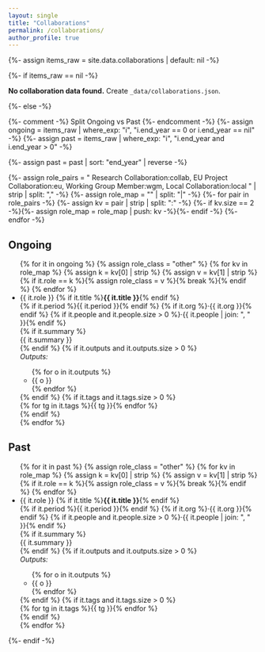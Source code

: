 ```yaml
---
layout: single
title: "Collaborations"
permalink: /collaborations/
author_profile: true
---
```


{%- assign items_raw = site.data.collaborations | default: nil -%}

{%- if items_raw == nil -%}
<div class="notice--warning">
  <p><strong>No collaboration data found.</strong> Create <code>_data/collaborations.json</code>.</p>
</div>
{%- else -%}

{%- comment -%} Split Ongoing vs Past {%- endcomment -%}
{%- assign ongoing = items_raw | where_exp: "i", "i.end_year == 0 or i.end_year == nil" -%}
{%- assign past = items_raw | where_exp: "i", "i.end_year and i.end_year > 0" -%}

{%- assign past = past | sort: "end_year" | reverse -%}

{%- assign role_pairs = "
Research Collaboration:collab,
EU Project Collaboration:eu,
Working Group Member:wgm,
Local Collaboration:local
" | strip | split: "," -%}
{%- assign role_map = "" | split: "|" -%}
{%- for pair in role_pairs -%}
  {%- assign kv = pair | strip | split: ":" -%}
  {%- if kv.size == 2 -%}{%- assign role_map = role_map | push: kv -%}{%- endif -%}
{%- endfor -%}

<h2 id="ongoing" class="coll-h2">Ongoing</h2>
<ul class="coll-list">
{% for it in ongoing %}
  {% assign role_class = "other" %}
  {% for kv in role_map %}
    {% assign k = kv[0] | strip %}
    {% assign v = kv[1] | strip %}
    {% if it.role == k %}{% assign role_class = v %}{% break %}{% endif %}
  {% endfor %}
  <li class="coll-item coll-role-{{ role_class }}">
    <div class="coll-header">
      <span class="coll-badge coll-badge-{{ role_class }}">{{ it.role }}</span>
      {% if it.title %}<strong class="coll-title">{{ it.title }}</strong>{% endif %}
    </div>
    <div class="coll-meta">
      {% if it.period %}<span class="coll-period">{{ it.period }}</span>{% endif %}
      {% if it.org %}<span class="coll-sep">·</span><span class="coll-org">{{ it.org }}</span>{% endif %}
      {% if it.people and it.people.size > 0 %}<span class="coll-sep">·</span><span class="coll-people">{{ it.people | join: ", " }}</span>{% endif %}
    </div>
    {% if it.summary %}<div class="coll-summary">{{ it.summary }}</div>{% endif %}
    {% if it.outputs and it.outputs.size > 0 %}
      <div class="coll-outputs">
        <em>Outputs:</em>
        <ul class="coll-outputs-list">
          {% for o in it.outputs %}<li>{{ o }}</li>{% endfor %}
        </ul>
      </div>
    {% endif %}
    {% if it.tags and it.tags.size > 0 %}
      <div class="coll-tags">{% for tg in it.tags %}<span class="conf-tag">{{ tg }}</span>{% endfor %}</div>
    {% endif %}
  </li>
{% endfor %}
</ul>

<h2 id="past" class="coll-h2">Past</h2>
<ul class="coll-list">
{% for it in past %}
  {% assign role_class = "other" %}
  {% for kv in role_map %}
    {% assign k = kv[0] | strip %}
    {% assign v = kv[1] | strip %}
    {% if it.role == k %}{% assign role_class = v %}{% break %}{% endif %}
  {% endfor %}
  <li class="coll-item coll-role-{{ role_class }}">
    <div class="coll-header">
      <span class="coll-badge coll-badge-{{ role_class }}">{{ it.role }}</span>
      {% if it.title %}<strong class="coll-title">{{ it.title }}</strong>{% endif %}
    </div>
    <div class="coll-meta">
      {% if it.period %}<span class="coll-period">{{ it.period }}</span>{% endif %}
      {% if it.org %}<span class="coll-sep">·</span><span class="coll-org">{{ it.org }}</span>{% endif %}
      {% if it.people and it.people.size > 0 %}<span class="coll-sep">·</span><span class="coll-people">{{ it.people | join: ", " }}</span>{% endif %}
    </div>
    {% if it.summary %}<div class="coll-summary">{{ it.summary }}</div>{% endif %}
    {% if it.outputs and it.outputs.size > 0 %}
      <div class="coll-outputs">
        <em>Outputs:</em>
        <ul class="coll-outputs-list">
          {% for o in it.outputs %}<li>{{ o }}</li>{% endfor %}
        </ul>
      </div>
    {% endif %}
    {% if it.tags and it.tags.size > 0 %}
      <div class="coll-tags">{% for tg in it.tags %}<span class="conf-tag">{{ tg }}</span>{% endfor %}</div>
    {% endif %}
  </li>
{% endfor %}
</ul>

{%- endif -%}